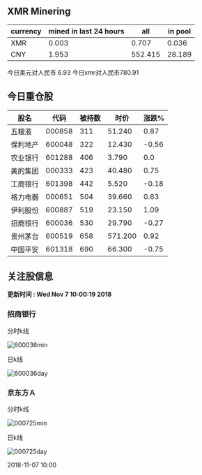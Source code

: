 ## XMR Minering

|currency|mined in last 24 hours|all|in pool|
|---|---|---|---|
|XMR|0.003|0.707|0.036|
|CNY|1.953|552.415|28.189|

今日美元对人民币 6.93	今日xmr对人民币780.91


## 今日重仓股 

|股名|代码|被持数|时价|涨跌%|
|---|---|---|---|---|
|五粮液|000858|311|51.240|0.87|
|保利地产|600048|322|12.430|-0.56|
|农业银行|601288|406|3.790|0.0|
|美的集团|000333|423|40.480|0.75|
|工商银行|601398|442|5.520|-0.18|
|格力电器|000651|504|39.660|0.63|
|伊利股份|600887|519|23.150|1.09|
|招商银行|600036|530|29.790|-0.27|
|贵州茅台|600519|658|571.200|0.92|
|中国平安|601318|690|66.300|-0.75|

## 关注股信息
**更新时间 : Wed Nov  7 10:00:19 2018**
### 招商银行 
分时k线

![600036min](http://image.sinajs.cn/newchart/min/n/sh600036.gif)

日k线

![600036day](http://image.sinajs.cn/newchart/daily/n/sh600036.gif)

### 京东方Ａ 
分时k线

![000725min](http://image.sinajs.cn/newchart/min/n/sz000725.gif)

日k线

![000725day](http://image.sinajs.cn/newchart/daily/n/sz000725.gif)

2018-11-07 10:00